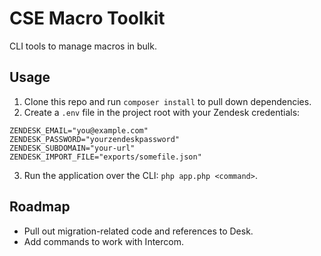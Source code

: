 # CSE Macro Toolkit 

CLI tools to manage macros in bulk.

## Usage
1. Clone this repo and run `composer install` to pull down dependencies.
2. Create a `.env` file in the project root with your Zendesk credentials:

```
ZENDESK_EMAIL="you@example.com"
ZENDESK_PASSWORD="yourzendeskpassword"
ZENDESK_SUBDOMAIN="your-url"
ZENDESK_IMPORT_FILE="exports/somefile.json"
```

3. Run the application over the CLI: `php app.php <command>`.

## Roadmap
- Pull out migration-related code and references to Desk.
- Add commands to work with Intercom.
